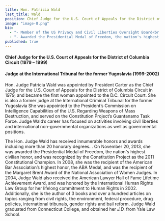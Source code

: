 ```yaml
---
title: Hon. Patricia Wald
last_title: Wald
position: Chief Judge for the U.S. Court of Appeals for the District of Columbia Circuit (1979–99)
image: "image-8.png"
bio: 
  - "- Member of the US Privacy and Civil Liberties Oversight Board<br />"
  - "- Awarded the Presidential Medal of Freedom, the nation's highest civilian honor (2013)<br />"
published: true
---
```


#### Chief Judge for the U.S. Court of Appeals for the District of Columbia Circuit (1979 – 1999)

#### Judge at the International Tribunal for the former Yugoslavia (1999-2002)

Hon. Judge Patricia Wald was appointed by President Carter as the Chief Judge for the U.S. Court of Appeals for the District of Columbia Circuit in 1979, and became the first woman appointed to the D.C. Circuit Court. She is also a former judge at the International Criminal Tribunal for the former Yugoslavia She was appointed to the President’s Commission on Intelligence Capabilities of the U.S. Regarding Weapons of Mass Destruction, and served on the Constitution Project’s Guantanamo Task Force. Judge Wald’s career has focused on activities involving civil liberties and international non-governmental organizations as well as governmental positions. 

The Hon. Judge Wald has received innumerable honors and awards including more than 20 honorary degrees. . On November 20, 2013, she was awarded the Presidential Medal of Freedom, the nation's highest civilian honor, and was recognized by the Constitution Project as the 2011 Constitutional Champion. In 2008, she was the recipient of the American Bar Association’s highest honor, the ABA Medal, and was the recipient of the Margaret Brent Award of the National Association of Women Judges.  In 2004, Judge Wald also received the American Lawyer Hall of Fame Lifetime Achievement Award, and was honored by the International Human Rights Law Group for her lifelong commitment to Human Rights in 2002. Additionally, she is the author of 3 books and over a hundred articles on topics ranging from civil rights, the environment, federal procedure, drug policies, international tribunals, gender rights and bail reform. Judge Wald graduated from Connecticut College, and obtained her _J.D._ from Yale Law School.
